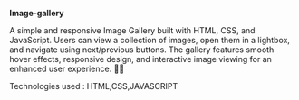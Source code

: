 **Image-gallery**

A simple and responsive Image Gallery built with HTML, CSS, and JavaScript. Users can view a collection of images, open them in a lightbox, and navigate using next/previous buttons. The gallery features smooth hover effects, responsive design, and interactive image viewing for an enhanced user experience. 🚀📸

Technologies used : HTML,CSS,JAVASCRIPT

